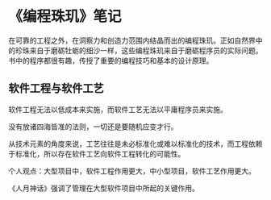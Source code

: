 # 《编程珠玑》笔记

在可靠的工程之外，在洞察力和创造力范围内结晶而出的编程珠玑。正如自然界中的珍珠来自于磨砺牡蛎的细沙一样，这些编程珠玑来自于磨砺程序员的实际问题。书中的程序都很有趣，传授了重要的编程技巧和基本的设计原理。

## 软件工程与软件工艺

软件工程无法以低成本来实施，而软件工艺无法以平庸程序员来实施。

没有放诸四海皆准的法则，一切还是要随机应变才行。

从技术元素的角度来说，工艺往往是未必标准化或难以标准化的技术，而工程依赖于标准化，所以存在软件工艺向软件工程转化的可能性。

个人观点：大型项目中，软件工程作用更大，中小型项目，软件工艺作用更大。

《人月神话》强调了管理在大型软件项目中所起的关键作用。

